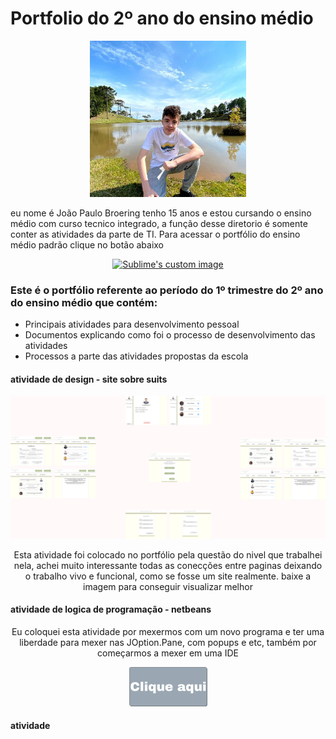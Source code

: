 # Portfolio do 2º ano do ensino médio
<p align="center">
 <img src="imagens/eu.jpeg" width="250">
</p>
eu nome é João Paulo Broering tenho 15 anos e estou cursando o ensino médio com curso tecnico integrado, a função desse diretorio é somente conter as atividades da parte de TI. Para acessar o portfólio do ensino médio padrão clique no botão abaixo

<p align="center">
 <a href="https://sites.google.com/view/portfolio-joao-paulo-broering/in%C3%ADcio"><img src="imagens/Portfólio (1).png" width="250" alt="Sublime's custom image"></a>
</p>

### Este é o portfólio referente ao período do 1º trimestre do 2º ano do ensino médio que contém:
* Principais atividades para desenvolvimento pessoal
* Documentos explicando como foi o processo de desenvolvimento das atividades
* Processos a parte das atividades propostas da escola

#### atividade de design - site sobre suits

<p align="center">
 <img src="imagens/Suits site.png" width="750">
</p>
<p align="center">
  Esta atividade foi colocado no portfólio pela questão do nivel que trabalhei nela, achei muito interessante todas as conecções entre paginas deixando o trabalho vivo e funcional, como se fosse um site realmente. baixe a imagem para conseguir visualizar melhor
</p>

#### atividade de logica de programação - netbeans

<p align="center">
  Eu coloquei esta atividade por mexermos com um novo programa e ter uma liberdade para mexer nas JOption.Pane, com popups e etc, também por começarmos a mexer em uma IDE
</p>
<p align="center">
 <a href="fundamento_de_ti/JOptionPane.java"><img src="imagens/Clique aqui.png" width="125"></a>
</p>

#### atividade
